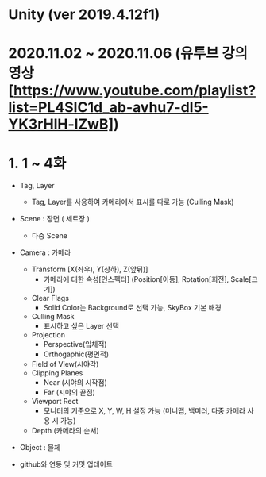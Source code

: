 # Unity (ver 2019.4.12f1)

  # 2020.11.02 ~ 2020.11.06 (유투브 강의 영상 [https://www.youtube.com/playlist?list=PL4SIC1d_ab-avhu7-dI5-YK3rHlH-lZwB])
  # 1. 1 ~ 4화
   - Tag, Layer
     - Tag, Layer를 사용하여 카메라에서 표시를 따로 가능 (Culling Mask)
 
   - Scene : 장면 ( 세트장 )
     - 다중 Scene
   - Camera : 카메라
     - Transform [X(좌우), Y(상하), Z(앞뒤)]
       - 카메라에 대한 속성[인스펙터] (Position[이동], Rotation[회전], Scale[크기])
     - Clear Flags
       - Solid Color는 Background로 선택 가능, SkyBox 기본 배경
     - Culling Mask
       - 표시하고 싶은 Layer 선택
     - Projection
       - Perspective(입체적)
       - Orthogaphic(평면적)
     - Field of View(시야각)
     - Clipping Planes
       - Near (시야의 시작점)
       - Far (시야의 끝점)
     - Viewport Rect
       - 모니터의 기준으로 X, Y, W, H 설정 가능 (미니맵, 백미러, 다중 카메라 사용 시 가능)
     - Depth (카메라의 순서)
     
   - Object : 물체
   - github와 연동 및 커밋 업데이트